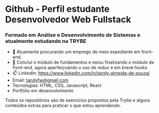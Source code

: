 <h1>Github - Perfil estudante Desenvolvedor Web Fullstack</h1>
<h3>Formado em Análise e Desenvolvimento de Sistemas e atualmente estudando na TRYBE</h3>

- 🔭 Atuamente procurando um emprego de meio expediente em front-end.
- 🌱 Concluí o módulo de fundamentos e estou finalizando o módulo de front-end, agora aperfeiçoando o uso de redux e em breve hooks.
- 📫 Linkedin: https://www.linkedin.com/in/tandy-almeida-de-souza/
- Email: tandyfw@gmail.com
- Tecnologias: HTML, CSS, Javascript, React
- Portfólio em desenvolvimento

Todos os repositórios são de exercícios propostos pela Trybe e alguns conteúdos extras para praticar o que estou aprendendo.
